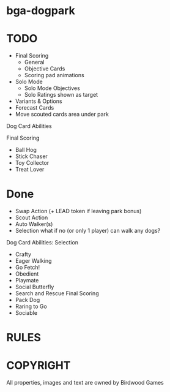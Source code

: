 # bga-dogpark

# TODO
- Final Scoring
  - General
  - Objective Cards
  - Scoring pad animations
- Solo Mode
  - Solo Mode Objectives
  - Solo Ratings shown as target
- Variants & Options
- Forecast Cards
- Move scouted cards area under park

Dog Card Abilities

Final Scoring
- Ball Hog
- Stick Chaser
- Toy Collector
- Treat Lover

# Done
- Swap Action (+ LEAD token if leaving park bonus)
- Scout Action
- Auto Walker(s)
- Selection what if no (or only 1 player) can walk any dogs?

Dog Card Abilities:
Selection
- Crafty
- Eager
Walking
- Go Fetch!
- Obedient
- Playmate
- Social Butterfly
- Search and Rescue
Final Scoring
- Pack Dog
- Raring to Go
- Sociable





# RULES

# COPYRIGHT
All properties, images and text are owned by Birdwood Games



 